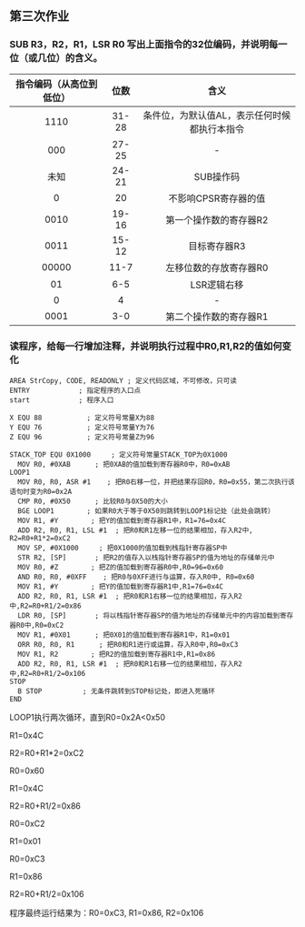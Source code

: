 ## 第三次作业

### SUB R3，R2，R1，LSR R0 写出上面指令的32位编码，并说明每一位（或几位）的含义。

| 指令编码（从高位到低位） | 位数  |                     含义                     |
| :----------------------: | :---: | :------------------------------------------: |
|           1110           | 31-28 | 条件位，为默认值AL，表示任何时候都执行本指令 |
|           000            | 27-25 |                      -                       |
|           未知           | 24-21 |                  SUB操作码                   |
|            0             |  20   |             不影响CPSR寄存器的值             |
|           0010           | 19-16 |            第一个操作数的寄存器R2            |
|           0011           | 15-12 |                 目标寄存器R3                 |
|          00000           | 11-7  |            左移位数的存放寄存器R0            |
|            01            |  6-5  |                 LSR逻辑右移                  |
|            0             |   4   |                      -                       |
|           0001           |  3-0  |            第二个操作数的寄存器R1            |

### 读程序，给每一行增加注释，并说明执行过程中R0,R1,R2的值如何变化

```assembly
AREA StrCopy, CODE, READONLY ; 定义代码区域，不可修改，只可读
ENTRY            ; 指定程序的入口点
start            ; 程序入口

X EQU 88           ; 定义符号常量X为88
Y EQU 76           ; 定义符号常量Y为76
Z EQU 96           ; 定义符号常量Z为96

STACK_TOP EQU 0X1000     ; 定义符号常量STACK_TOP为0X1000
  MOV R0, #0XAB      ; 把0XAB的值加载到寄存器R0中，R0=0xAB
LOOP1
  MOV R0, R0, ASR #1    ; 把R0右移一位，并把结果存回R0，R0=0x55，第二次执行该语句时变为R0=0x2A
  CMP R0, #0X50      ; 比较R0与0X50的大小
  BGE LOOP1        ; 如果R0大于等于0X50则跳转到LOOP1标记处（此处会跳转）
  MOV R1, #Y        ; 把Y的值加载到寄存器R1中，R1=76=0x4C
  ADD R2, R0, R1, LSL #1  ; 把R0和R1左移一位的结果相加，存入R2中, R2=R0+R1*2=0xC2
  MOV SP, #0X1000     ; 把0X1000的值加载到栈指针寄存器SP中
  STR R2, [SP]       ; 把R2的值存入以栈指针寄存器SP的值为地址的存储单元中
  MOV R0, #Z        ; 把Z的值加载到寄存器R0中,R0=96=0x60
  AND R0, R0, #0XFF    ; 把R0与0XFF进行与运算，存入R0中, R0=0x60
  MOV R1, #Y        ; 把Y的值加载到寄存器R1中,R1=76=0x4C
  ADD R2, R0, R1, LSR #1  ; 把R0和R1右移一位的结果相加，存入R2中,R2=R0+R1/2=0x86
  LDR R0, [SP]       ; 将以栈指针寄存器SP的值为地址的存储单元中的内容加载到寄存器R0中,R0=0xC2
  MOV R1, #0X01      ; 把0X01的值加载到寄存器R1中，R1=0x01
  ORR R0, R0, R1      ; 把R0和R1进行或运算，存入R0中,R0=0xC3
  MOV R1, R2        ; 把R2的值加载到寄存器R1中,R1=0x86
  ADD R2, R0, R1, LSR #1  ; 把R0和R1右移一位的结果相加，存入R2中,R2=R0+R1/2=0x106
STOP
  B STOP          ; 无条件跳转到STOP标记处，即进入死循环
END
```

LOOP1执行两次循环，直到R0=0x2A<0x50

R1=0x4C

R2=R0+R1*2=0xC2

R0=0x60

R1=0x4C

R2=R0+R1/2=0x86

R0=0xC2

R1=0x01

R0=0xC3

R1=0x86

R2=R0+R1/2=0x106

程序最终运行结果为：R0=0xC3, R1=0x86, R2=0x106

